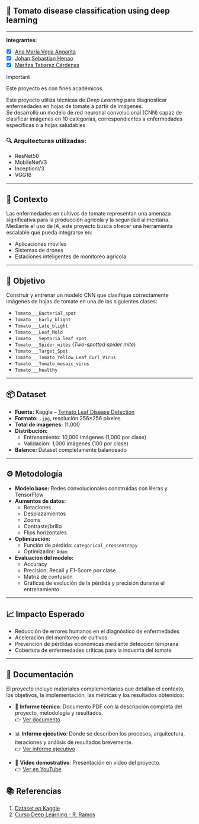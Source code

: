 ## 🍅  Tomato disease classification using deep learning
---
**Integrantes:**
- [X] [Ana María Vega Angarita](https://github.com/anavegaa)
- [X] [Johan Sebastian Henao ](https://github.com/MaritzaTC)
- [X] [Maritza Tabarez Cárdenas](https://github.com/JohanSH7)

> [!IMPORTANT]  
> Este proyecto es con fines académicos.

Este proyecto utiliza técnicas de *Deep Learning* para diagnosticar enfermedades en hojas de tomate a partir de imágenes.  
Se desarrolló un modelo de red neuronal convolucional (CNN) capaz de clasificar imágenes en 10 categorías, correspondientes a enfermedades específicas o a hojas saludables.

### 🔍 Arquitecturas utilizadas:
- ResNet50  
- MobileNetV3  
- InceptionV3  
- VGG16  

---

## 🌱 Contexto

Las enfermedades en cultivos de tomate representan una amenaza significativa para la producción agrícola y la seguridad alimentaria.  
Mediante el uso de IA, este proyecto busca ofrecer una herramienta escalable que pueda integrarse en:

- Aplicaciones móviles  
- Sistemas de drones  
- Estaciones inteligentes de monitoreo agrícola  

---

## 🎯 Objetivo

Construir y entrenar un modelo CNN que clasifique correctamente imágenes de hojas de tomate en una de las siguientes clases:

- `Tomato___Bacterial_spot`  
- `Tomato___Early_blight`  
- `Tomato___Late_blight`  
- `Tomato___Leaf_Mold`  
- `Tomato___Septoria_leaf_spot`  
- `Tomato___Spider_mites` (*Two-spotted spider mite*)  
- `Tomato___Target_Spot`  
- `Tomato___Tomato_Yellow_Leaf_Curl_Virus`  
- `Tomato___Tomato_mosaic_virus`  
- `Tomato___healthy`  

---

## 📦 Dataset

- **Fuente:** Kaggle – [Tomato Leaf Disease Detection](https://www.kaggle.com/datasets/kaustubhb999/tomatoleaf/)  
- **Formato:** `.jpg`, resolución 256×256 píxeles  
- **Total de imágenes:** 11,000  
- **Distribución:**
  - Entrenamiento: 10,000 imágenes (1,000 por clase)  
  - Validación: 1,000 imágenes (100 por clase)  
- **Balance:** Dataset completamente balanceado  

---

## ⚙️ Metodología

- **Modelo base:** Redes convolucionales construidas con Keras y TensorFlow  
- **Aumentos de datos:**  
  - Rotaciones  
  - Desplazamientos  
  - Zooms  
  - Contraste/brillo  
  - Flips horizontales  
- **Optimización:**  
  - Función de pérdida: `categorical_crossentropy`  
  - Optimizador: `Adam`  
- **Evaluación del modelo:**  
  - Accuracy  
  - Precision, Recall y F1-Score por clase  
  - Matriz de confusión  
  - Gráficas de evolución de la pérdida y precisión durante el entrenamiento  

---

## 📈 Impacto Esperado

- Reducción de errores humanos en el diagnóstico de enfermedades  
- Aceleración del monitoreo de cultivos  
- Prevención de pérdidas económicas mediante detección temprana  
- Cobertura de enfermedades críticas para la industria del tomate  

---

## 📄 Documentación

El proyecto incluye materiales complementarios que detallan el contexto, los objetivos, la implementación, las métricas y los resultados obtenidos:

- 📘 **Informe técnico**: Documento PDF con la descripción completa del proyecto, metodología y resultados.  
  👉 [Ver documento](ENTREGA1.pdf)

- 📊 **Informe ejecutivo**: Donde se describen los procesos, arquitectura, iteraciones y análisis de resultados brevemente.  
  👉 [Ver informe ejecutivo](INFORME_PROYECTO.pdf)

- 🎥 **Video demostrativo**: Presentación en video del proyecto.   
  👉 [Ver en YouTube](https://www.youtube.com/watch?v=qrI-pqzGsrM)



## 📚 Referencias 
1. [Dataset en Kaggle](https://www.kaggle.com/datasets/kaustubhb999/tomatoleaf/) 
2. [Curso Deep Learning - R. Ramos](https://rramosp.github.io/2021.deeplearning/content/M04.html )